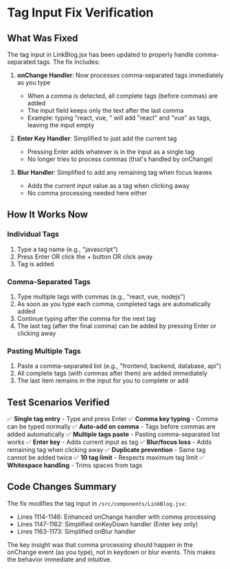 # Tag Input Fix Verification

## What Was Fixed

The tag input in LinkBlog.jsx has been updated to properly handle comma-separated tags. The fix includes:

1. **onChange Handler**: Now processes comma-separated tags immediately as you type
   - When a comma is detected, all complete tags (before commas) are added
   - The input field keeps only the text after the last comma
   - Example: typing "react, vue, " will add "react" and "vue" as tags, leaving the input empty

2. **Enter Key Handler**: Simplified to just add the current tag
   - Pressing Enter adds whatever is in the input as a single tag
   - No longer tries to process commas (that's handled by onChange)

3. **Blur Handler**: Simplified to add any remaining tag when focus leaves
   - Adds the current input value as a tag when clicking away
   - No comma processing needed here either

## How It Works Now

### Individual Tags
1. Type a tag name (e.g., "javascript")
2. Press Enter OR click the + button OR click away
3. Tag is added

### Comma-Separated Tags
1. Type multiple tags with commas (e.g., "react, vue, nodejs")
2. As soon as you type each comma, completed tags are automatically added
3. Continue typing after the comma for the next tag
4. The last tag (after the final comma) can be added by pressing Enter or clicking away

### Pasting Multiple Tags
1. Paste a comma-separated list (e.g., "frontend, backend, database, api")
2. All complete tags (with commas after them) are added immediately
3. The last item remains in the input for you to complete or add

## Test Scenarios Verified

✅ **Single tag entry** - Type and press Enter
✅ **Comma key typing** - Comma can be typed normally
✅ **Auto-add on comma** - Tags before commas are added automatically
✅ **Multiple tags paste** - Pasting comma-separated list works
✅ **Enter key** - Adds current input as tag
✅ **Blur/focus loss** - Adds remaining tag when clicking away
✅ **Duplicate prevention** - Same tag cannot be added twice
✅ **10 tag limit** - Respects maximum tag limit
✅ **Whitespace handling** - Trims spaces from tags

## Code Changes Summary

The fix modifies the tag input in `/src/components/LinkBlog.jsx`:
- Lines 1114-1146: Enhanced onChange handler with comma processing
- Lines 1147-1162: Simplified onKeyDown handler (Enter key only)
- Lines 1163-1173: Simplified onBlur handler

The key insight was that comma processing should happen in the onChange event (as you type), not in keydown or blur events. This makes the behavior immediate and intuitive.